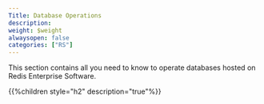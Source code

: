 ```yaml
---
Title: Database Operations
description: 
weight: $weight
alwaysopen: false
categories: ["RS"]
---
```

This section contains all you need to know to operate databases hosted
on Redis Enterprise Software.

{{%children style="h2" description="true"%}}